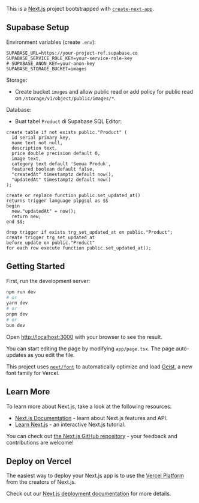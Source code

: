This is a [Next.js](https://nextjs.org) project bootstrapped with [`create-next-app`](https://nextjs.org/docs/app/api-reference/cli/create-next-app).

## Supabase Setup

Environment variables (create `.env`):

```
SUPABASE_URL=https://your-project-ref.supabase.co
SUPABASE_SERVICE_ROLE_KEY=your-service-role-key
# SUPABASE_ANON_KEY=your-anon-key
SUPABASE_STORAGE_BUCKET=images
```

Storage:
- Create bucket `images` and allow public read or add policy for public read on `/storage/v1/object/public/images/*`.

Database:
- Buat tabel `Product` di Supabase SQL Editor:
```
create table if not exists public."Product" (
  id serial primary key,
  name text not null,
  description text,
  price double precision default 0,
  image text,
  category text default 'Semua Produk',
  featured boolean default false,
  "createdAt" timestamptz default now(),
  "updatedAt" timestamptz default now()
);

create or replace function public.set_updated_at()
returns trigger language plpgsql as $$
begin
  new."updatedAt" = now();
  return new;
end $$;

drop trigger if exists trg_set_updated_at on public."Product";
create trigger trg_set_updated_at
before update on public."Product"
for each row execute function public.set_updated_at();
```

## Getting Started

First, run the development server:

```bash
npm run dev
# or
yarn dev
# or
pnpm dev
# or
bun dev
```

Open [http://localhost:3000](http://localhost:3000) with your browser to see the result.

You can start editing the page by modifying `app/page.tsx`. The page auto-updates as you edit the file.

This project uses [`next/font`](https://nextjs.org/docs/app/building-your-application/optimizing/fonts) to automatically optimize and load [Geist](https://vercel.com/font), a new font family for Vercel.

## Learn More

To learn more about Next.js, take a look at the following resources:

- [Next.js Documentation](https://nextjs.org/docs) - learn about Next.js features and API.
- [Learn Next.js](https://nextjs.org/learn) - an interactive Next.js tutorial.

You can check out [the Next.js GitHub repository](https://github.com/vercel/next.js) - your feedback and contributions are welcome!

## Deploy on Vercel

The easiest way to deploy your Next.js app is to use the [Vercel Platform](https://vercel.com/new?utm_medium=default-template&filter=next.js&utm_source=create-next-app&utm_campaign=create-next-app-readme) from the creators of Next.js.

Check out our [Next.js deployment documentation](https://nextjs.org/docs/app/building-your-application/deploying) for more details.

